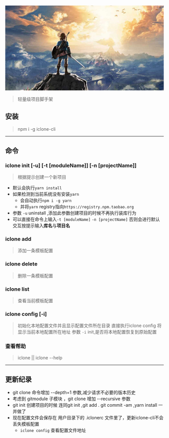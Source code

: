 ![my love](./logo.png)

> 轻量级项目脚手架  

## 安装   
> npm i -g iclone-cli   
---

## 命令   

### iclone init [-u] [-t [moduleName]] [-n [projectName]]
> 根据提示创建一个新项目   
- 默认会执行`yarn install `
- 如果检测到当前系统没有安装`yarn`
    - 会自动执行`npm i -g yarn`
    - 并将`yarn` registry指向`https://registry.npm.taobao.org`
- 参数 `-u` uninstall ,添加此参数创建项目的时候不再执行装库行为
- 可以直接在命令上输入`-t [moduleName]` `-n [projectName]` 否则会进行默认交互按提示输入**库名**与**项目名**

### iclone add    
> 添加一条模板配置       

### iclone delete    
> 删除一条模板配置   

### iclone list   
> 查看当前模板配置   

### iclone config [-i]
> 初始化本地配置文件并且显示配置文件所在目录
> 直接执行iclone config 将显示当前本地配置所在地址
> 参数 `-i`  init,是否将本地配置恢复到原始配置

### 查看帮助  
>   iclone || iclone --help  

----

## 更新纪录  
- git clone 命令增加 --depth=1 参数,减少请求不必要的版本历史
- 考虑到 gitmodule 子模块 ，git clone 增加 --recursive 参数 
- git init 创建项目的时候 连同git init ,git add . git commit -am  ,yarn install 一并做了
- 现在配置文件会保存在 用户目录下的 .iclonerc 文件里了，更新iclone-cli不会丢失模板配置
    - `iclone config` 查看配置文件地址


 